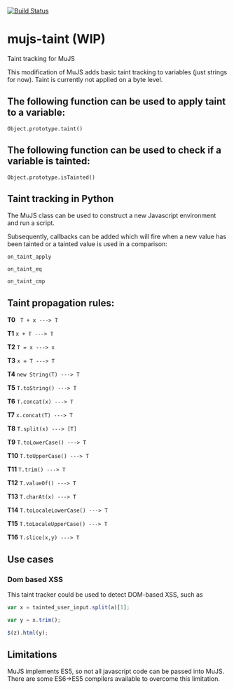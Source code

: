 [![Build Status][build-status-img]][travis-ci]

# mujs-taint (WIP)
Taint tracking for MuJS

This modification of MuJS adds basic taint tracking to variables (just strings for now). Taint is currently not applied on a byte level.

## The following function can be used to apply taint to a variable:

``
Object.prototype.taint()
``

## The following function can be used to check if a variable is tainted:

``
Object.prototype.isTainted()
``

## Taint tracking in Python
The MuJS class can be used to construct a new Javascript environment and run a script.

Subsequently, callbacks can be added which will fire when a new value has been tainted or a tainted value is used in a comparison:

```
on_taint_apply

on_taint_eq

on_taint_cmp
```

## Taint propagation rules:

**T0** `` T + x ---> T``

**T1** `` x + T ---> T ``

**T2** `` T = x ---> x ``

**T3** `` x = T ---> T ``

**T4** `` new String(T) ---> T ``

**T5** `` T.toString() ---> T ``

**T6** `` T.concat(x) ---> T ``

**T7** `` x.concat(T) ---> T ``

**T8** `` T.split(x) ---> [T] ``

**T9** `` T.toLowerCase() ---> T ``

**T10** `` T.toUpperCase() ---> T ``

**T11** `` T.trim() ---> T ``

**T12** `` T.valueOf() ---> T ``

**T13** `` T.charAt(x) ---> T ``

**T14** `` T.toLocaleLowerCase() ---> T ``

**T15** `` T.toLocaleUpperCase() ---> T ``

**T16** `` T.slice(x,y) ---> T ``

## Use cases

### Dom based XSS
This taint tracker could be used to detect DOM-based XSS, such as

```javascript
var x = tainted_user_input.split(a)[1];

var y = x.trim();

$(z).html(y);
```

## Limitations

MuJS implements ES5, so not all javascript code can be passed into MuJS. There are some ES6->ES5 compilers available to overcome this limitation.

[build-status-img]: https://travis-ci.org/Sbouber/mujs-taint.svg?branch=master
[travis-ci]: https://travis-ci.org/Sbouber/mujs-taint